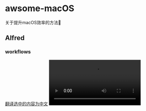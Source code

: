 # awsome-macOS
关于提升macOS效率的方法🚀
## Alfred
### workflows
[翻译选中的内容为中文](./user.workflow.69FE7A96-0F11-4034-8D91-778B54BA399E/)
![视频](./user.workflow.69FE7A96-0F11-4034-8D91-778B54BA399E/使用CMD+T翻译选中的文本.mov)
